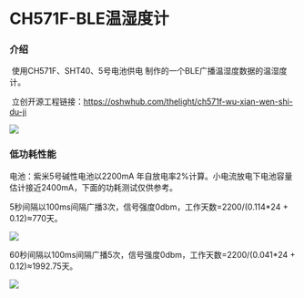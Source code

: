 # CH571F-BLE温湿度计

### 介绍

​		使用CH571F、SHT40、5号电池供电 制作的一个BLE广播温湿度数据的温湿度计。

​		立创开源工程链接：https://oshwhub.com/thelight/ch571f-wu-xian-wen-shi-du-ji

![](CH571F温湿度计1.jpg)

### 低功耗性能

电池：紫米5号碱性电池以2200mA 年自放电率2%计算。小电流放电下电池容量估计接近2400mA，下面的功耗测试仅供参考。

5秒间隔以100ms间隔广播3次，信号强度0dbm，工作天数=2200/(0.114\*24 + 0.12)≈770天。

![](5秒间隔.jpg)



60秒间隔以100ms间隔广播5次，信号强度0dbm，工作天数=2200/(0.041\*24 + 0.12)≈1992.75天。

![](1分钟间隔.jpg)